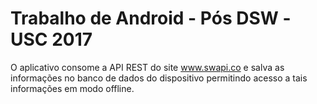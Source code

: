 Trabalho de Android - Pós DSW -USC 2017
=======================================

O aplicativo consome a API REST do site www.swapi.co e salva as informações no banco de dados do dispositivo permitindo acesso a tais informações em modo offline.
